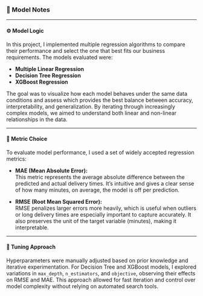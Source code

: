 ### 🧠 Model Notes

---

#### ⚙️ Model Logic

In this project, I implemented multiple regression algorithms to compare their performance and select the one that best fits our business requirements. The models evaluated were:

- **Multiple Linear Regression**  
- **Decision Tree Regression**  
- **XGBoost Regression**

The goal was to visualize how each model behaves under the same data conditions and assess which provides the best balance between accuracy, interpretability, and generalization. By iterating through increasingly complex models, we aimed to understand both linear and non-linear relationships in the data.

---

#### 📏 Metric Choice

To evaluate model performance, I used a set of widely accepted regression metrics:

- **MAE (Mean Absolute Error):**  
  This metric represents the average absolute difference between the predicted and actual delivery times. It’s intuitive and gives a clear sense of how many minutes, on average, the model is off per prediction.

- **RMSE (Root Mean Squared Error):**  
  RMSE penalizes larger errors more heavily, which is useful when outliers or long delivery times are especially important to capture accurately. It also preserves the unit of the target variable (minutes), making it interpretable.


---

#### 🔧 Tuning Approach

Hyperparameters were manually adjusted based on prior knowledge and iterative experimentation. For Decision Tree and XGBoost models, I explored variations in `max_depth`, `n_estimators`, and `objective`, observing their effects on RMSE and MAE. This approach allowed for fast iteration and control over model complexity without relying on automated search tools.

